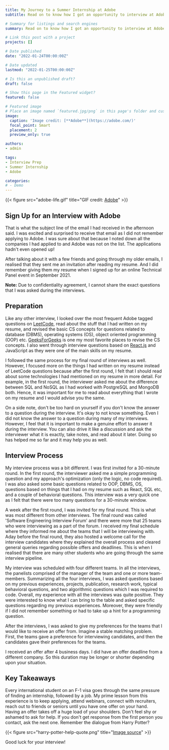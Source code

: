 ```yaml
---
title: My Journey to a Summer Internship at Adobe
subtitle: Read on to know how I got an opportunity to interview at Adobe. This post also higlights my preparation for the interviews and my interview experience. 

# Summary for listings and search engines
summary: Read on to know how I got an opportunity to interview at Adobe. This post also higlights my preparation for the interviews and my interview experience. 

# Link this post with a project
projects: []

# Date published
date: "2022-01-24T00:00:00Z"

# Date updated
lastmod: "2022-01-25T00:00:00Z"

# Is this an unpublished draft?
draft: false

# Show this page in the Featured widget?
featured: false

# Featured image
# Place an image named `featured.jpg/png` in this page's folder and customize its options here.
image:
  caption: 'Image credit: [**Adobe**](https://adobe.com/)'
  focal_point: Smart
  placement: 2
  preview_only: true

authors:
- admin

tags:
- Interview Prep
- Summer Internship
- Adobe

categories:
# - Demo
---
```


{{< figure src="adobe-life.gif" title="GIF credit: [Adobe](https://adobe.com/)" >}}

## Sign Up for an Interview with Adobe

That is what the subject line of the email I had received in the afternoon said. I was excited and surprised to receive that email as I did not remember applying to Adobe. I was sure about that because I noted down all the companies I had applied to and Adobe was not on the list. The applications hadn't even opened up! 

After talking about it with a few friends and going through my older emails, I realised that they sent me an invitation after reading my resume. And I did remember giving them my resume when I signed up for an online Technical Panel event in September 2021. 

**Note:** Due to confidentiality agreement, I cannot share the exact questions that I was asked during the interviews. 

## Preparation

Like any other interview, I looked over the most frequent Adobe tagged questions on [LeetCode](https://leetcode.com/), read about the stuff that I had written on my resume, and revised the basic CS concepts for questions related to database (DBMS), operating systems (OS), object oriented programming (OOP) etc. [GeeksForGeeks](https://geeksforgeeks.org/) is one my most favorite places to revise the CS concepts. I also went through interview questions based on [React.js](https://reactjs.org/) and JavaScript as they were one of the main skills on my resume. 

I followed the same process for my final round of interviews as well. However, I focused more on the things I had written on my resume instead of LeetCode questions because after the first round, I felt that I should read about some technologies I had mentioned on my resume in more detail. For example, in the first round, the interviewer asked me about the difference between SQL and NoSQL as I had worked with PostgreSQL and MongoDB both. Hence, it was important for me to read about everything that I wrote on my resume and I would advise you the same. 

On a side note, don't be too hard on yourself if you don't know the answer to a question during the interview. It's okay to not know something. Even I did not know the answer to a question during many of my interviews. However, I feel that it is important to make a genuine effort to answer it during the interview. You can also drive it like a discussion and ask the interviewer what it is exactly, take notes, and read about it later. Doing so has helped me so far and it may help you as well. 

## Interview Process

My interview process was a bit different. I was first invited for a 30-minute round. In the first round, the interviewer asked me a simple programming question and my approach's optimization (only the logic, no code required). I was also asked some basic questions related to OOP, DBMS, OS, questions based on things that I had on my resume such as React, SQL etc, and a couple of behavioral questions. This interview was a very quick one as I felt that there were too many questions for a 30-minute window.

A week after the first round, I was invited for my final round. This is what was most different from other interviews. The final round was called 'Software Engineering Interview Forum' and there were more that 25 teams who were interviewing as a part of the forum. I received my final schedule where they informed me about the teams that I will be interviewing with. Aday before the final round, they also hosted a welcome call for the interview candidates where they explained the overall process and cleared general queries regarding possible offers and deadlines. This is when I realised that there are many other students who are going through the same interview pipeline. 

My interview was scheduled with four different teams. In all the interviews, the panelists comprised of the manager of the team and one or more team-members. Summarizing all the four interviews, I was asked questions based on my previous experiences, projects, publication, research work, typical behavioral questions, and two algorithmic questions which I was required to code. Overall, my experience with all the interviews was quite positive. They were interested to know what I can bring to the table and asked specific questions regarding my previous experiences. Moreover, they were friendly if I did not remember something or had to take up a hint for a programming question. 

After the interviews, I was asked to give my preferences for the teams that I would like to receive an offer from. Imagine a stable matching problem. First, the teams gave a preference for interviewing candidates, and then the candidates gave their preferences for the teams. 

I received an offer after 4 business days. I did have an offer deadline from a different company. So this duration may be longer or shorter depending upon your situation. 

## Key Takeaways

Every international student on an F-1 visa goes through the same pressure of finding an internship, followed by a job. My prime lesson from this experience is to keep applying, attend webinars, connect with recruiters, reach out to friends or seniors until you have one offer on your hand. Having an offer takes off a huge load of your shoulders. Don't feel shy or ashamed to ask for help. If you don't get response from the first person you contact, ask the next one. Remember the dialogue from Harry Potter? 

{{< figure src="harry-potter-help-quote.png" title="[Image source](https://scatteredquotes.com/help-will-always-given-at-hogwarts/)" >}}

Good luck for your interview! 
